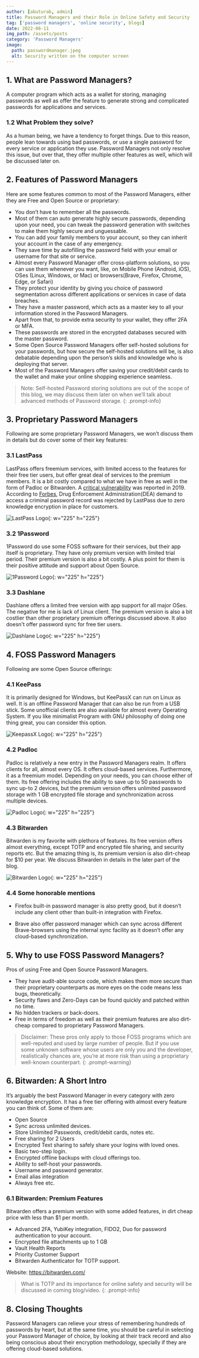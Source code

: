 ```yaml
---
author: [abuturab, admin]
title: Password Managers and their Role in Online Safety and Security
tag: ['password managers', 'online security', blogs]
date: 2022-06-11
img_path: /assets/posts
category: 'Password Managers'
image:   
  path: passwordmanager.jpeg
  alt: Security written on the computer screen
---
```


## **1. What are Password Managers?**

A computer program which acts as a wallet for storing, managing passwords as well as offer the feature to generate strong and complicated passwords for applications and services.

### 1.2 What Problem they solve?

As a human being, we have a tendency to forget things. Due to this reason, people lean towards using bad passwords, or use a single password for every service or application they use. Password Managers not only resolve this issue, but over that, they offer multiple other features as well, which will be discussed later on.


## **2. Features of Password Managers**

Here are some features common to most of the Password Managers, either they are Free and Open Source or proprietary:

- You don’t have to remember all the passwords.
- Most of them can auto generate highly secure passwords, depending upon your need, you can tweak the password generation with switches to make them highly secure and unguessable.
- You can add your family members to your account, so they can inherit your account in the case of any emergency.
- They save time by autofilling the password field with your email or username for that site or service.
- Almost every Password Manager offer cross-platform solutions, so you can use them whenever you want, like, on Mobile Phone (Android, iOS), OSes (Linux, Windows, or Mac) or browsers(Brave, Firefox, Chrome, Edge, or Safari)
- They protect your identity by giving you choice of password segmentation across different applications or services in case of data breaches.
- They have a master password, which acts as a master key to all your information stored in the Password Managers.
- Apart from that, to provide extra security to your wallet, they offer 2FA or MFA.
- These passwords are stored in the encrypted databases secured with the master password.
- Some Open Source Password Managers offer self-hosted solutions for your passwords, but how secure the self-hosted solutions will be, is also debatable depending upon the person’s skills and knowledge who is deploying that server.
- Most of the Password Managers offer saving your credit/debit cards to the wallet and make your online shopping experience seamless.
    
> Note: Self-hosted Password storing solutions are out of the scope of this blog, we may discuss them later on when we’ll talk about advanced methods of Password storage.
{: .prompt-info}

## **3. Proprietary Password Managers**

Following are some proprietary Password Managers, we won’t discuss them in details but do cover some of their key features:

### 3.1 LastPass

LastPass offers freemium services, with limited access to the features for their free tier users, but offer great deal of services to the premium members. It is a bit costly compared to what we have in free as well in the form of Padloc or Bitwarden. A [critical vulnerability](https://www.zdnet.com/article/lastpass-bug-leaks-credentials-from-previous-site/) was reported in 2019. According to [Forbes](https://www.forbes.com/sites/thomasbrewster/2019/04/10/what-happened-when-the-dea-demanded-passwords-from-lastpass/?sh=7b25ed387ebe), Drug Enforcement Administration(DEA) demand to access a criminal password record was rejected by LastPass due to zero knowledge encryption in place for customers.

![LastPass Logo](lastpass.png){: w="225" h="225"}

### 3.2 1Password

1Password do use some FOSS software for their services, but their app itself is proprietary. They have only premium version with limited trial period. Their premium version is also a bit costly. A plus point for them is their positive attitude and support about Open Source.

![1Password Logo](1password.jpeg){: w="225" h="225"}

### 3.3 Dashlane

Dashlane offers a limited free version with app support for all major OSes. The negative for me is lack of Linux client. The premium version is also a bit costlier than other proprietary premium offerings discussed above. It also doesn't offer password sync for free tier users.

![Dashlane Logo](dashlane.png){: w="225" h="225"}

## **4. FOSS Password Managers**

Following are some Open Source offerings:

### 4.1 KeePass

It is primarily designed for Windows, but KeePassX can run on Linux as well. It is an offline Password Manager that can also be run from a USB stick. Some unofficial clients are also available for almost every Operating System. If you like minimalist Program with GNU philosophy of doing one thing great, you can consider this option.

![KeepassX Logo](keepass.jpeg){: w="225" h="225"}

### 4.2 Padloc

Padloc is relatively a new entry in the Password Managers realm. It offers clients for all, almost every OS. It offers cloud-based services. Furthermore, it as a freemium model. Depending on your needs, you can choose either of them. Its free offering includes the ability to save up to 50 passwords to sync up-to 2 devices, but the premium version offers unlimited password storage with 1 GB encrypted file storage and synchronization across multiple devices.

![Padloc Logo](padlock.png){: w="225" h="225"}

### 4.3 Bitwarden

Bitwarden is my favorite with plethora of features. Its free version offers almost everything, except TOTP and encrypted file sharing, and security reports etc. But the amazing thing is, its premium version is also dirt-cheap for $10 per year. We discuss Bitwarden in details in the later part of the blog.

![Bitwarden Logo](bitwarden.png){: w="225" h="225"}

### 4.4 Some honorable mentions

- Firefox built-in password manager is also pretty good, but it doesn’t include any client other than built-in integration with Firefox.

- Brave also offer password manager which can sync across different Brave-browsers using the internal sync facility as it doesn’t offer any cloud-based synchronization.

## **5. Why to use FOSS Password Managers?**

Pros of using Free and Open Source Password Managers.

- They have audit-able source code, which makes them more secure than their proprietary counterparts as more eyes on the code means less bugs, theoretically.
- Security flaws and Zero-Days can be found quickly and patched within no time.
-   No hidden trackers or back-doors.
-   Free in terms of freedom as well as their premium features are also dirt-cheap compared to proprietary Password Managers.
    
> Disclaimer: These pros only apply to those FOSS programs which are well-reputed and used by large number of people. But if you use some unknown software whose users are only you and the developer, realistically chances are, you’re at more risk than using a proprietary well-known counterpart.
{: .prompt-warning}

## **6. Bitwarden: A Short Intro**

It’s arguably the best Password Manager in every category with zero knowledge encryption. It has a free tier offering with almost every feature you can think of. Some of them are:

- Open Source
- Sync across unlimited devices.
- Store Unlimited Passwords, credit/debit cards, notes etc.
- Free sharing for 2 Users
- Encrypted Text sharing to safely share your logins with loved ones.
- Basic two-step login.
- Encrypted offline backups with cloud offerings too.
- Ability to self-host your passwords.
- Username and password generator.
- Email alias integration
- Always free
    etc.

### 6.1 Bitwarden: Premium Features

Bitwarden offers a premium version with some added features, in dirt cheap price with less than $1 per month.

- Advanced 2FA, YubiKey integration, FIDO2, Duo for password authentication to your account.
- Encrypted file attachments up to 1 GB
- Vault Health Reports
- Priority Customer Support
- Bitwarden Authenticator for TOTP support.

Website: <https://bitwarden.com/>

>What is TOTP and its importance for online safety and security will be discussed in coming blog/video.
{: .prompt-info}

## **8. Closing Thoughts**

Password Managers can relieve your stress of remembering hundreds of passwords by heart, but at the same time, you should be careful in selecting your Password Manager of choice, by looking at their track record and also being conscious about their encryption methodology, specially if they are offering cloud-based solutions.